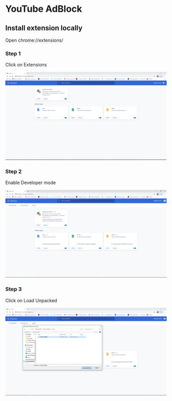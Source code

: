 # YouTube AdBlock

## Install extension locally

Open chrome://extensions/

### Step 1
Click on Extensions

<p align="center">
  <img alt="step 1" src="assets/step1.PNG">
</p>

### Step 2
Enable Developer mode

<p align="center">
  <img alt="step 2" src="assets/step2.PNG">
</p>

### Step 3
Click on Load Unpacked

<p align="center">
  <img alt="step 3" src="assets/step3.PNG">
</p>
